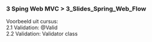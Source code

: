 ### 3 Sping Web MVC > 3_Slides_Spring_Web_Flow

Voorbeeld uit cursus:   
2.1 Validation: @Valid  
2.2 Validation: Validator class

